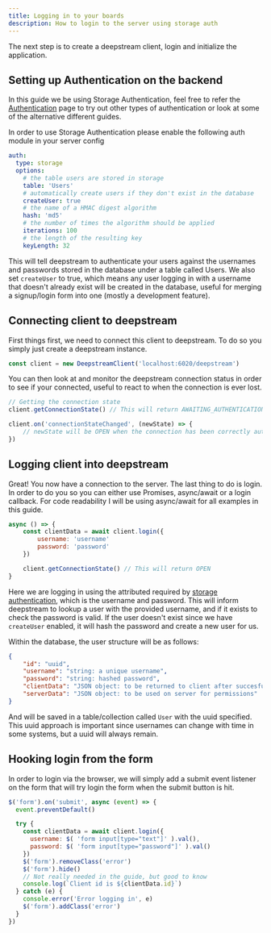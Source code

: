 ```yaml
---
title: Logging in to your boards
description: How to login to the server using storage auth
---
```


The next step is to create a deepstream client, login and initialize the application.

## Setting up Authentication on the backend

In this guide we be using Storage Authentication, feel free to refer the [Authentication](/docs/general/authentication/) page to try out other types of authentication or look at some of the alternative different guides.

In order to use Storage Authentication please enable the following auth module in your server config

```yaml
auth:
  type: storage
  options:
    # the table users are stored in storage
    table: 'Users'
    # automatically create users if they don't exist in the database
    createUser: true
    # the name of a HMAC digest algorithm
    hash: 'md5'
    # the number of times the algorithm should be applied
    iterations: 100
    # the length of the resulting key
    keyLength: 32
```

This will tell deepstream to authenticate your users against the usernames and passwords stored in the database under a table called Users. We also set `createUser` to true, which means any user logging in with a username that doesn't already exist will be created in the database, useful for merging a signup/login form into one (mostly a development feature).

## Connecting client to deepstream

First things first, we need to connect this client to deepstream. To do so you simply just create a deepstream instance.


```javascript
const client = new DeepstreamClient('localhost:6020/deepstream')
```

You can then look at and monitor the deepstream connection status in order to see if your connected, useful to react to when the connection is ever lost.

```javascript
// Getting the connection state
client.getConnectionState() // This will return AWAITING_AUTHENTICATION

client.on('connectionStateChanged', (newState) => {
    // newState will be OPEN when the connection has been correctly authenticated
})
```

## Logging client into deepstream

Great! You now have a connection to the server. The last thing to do is login. In order to do you so you can either use Promises, async/await or a login callback. For code readability I will be using async/await for all examples in this guide.

```javascript
async () => {
    const clientData = await client.login({
        username: 'username'
        password: 'password'
    })

    client.getConnectionState() // This will return OPEN
}
```

Here we are logging in using the attributed required by [storage authentication](/tutorials/core/auth/storage/), which is the username and password. This will inform deepstream to lookup a user with the provided username, and if it exists to check the password is valid. If the user doesn't exist since we have `createUser` enabled, it will hash the password and create a new user for us.

Within the database, the user structure will be as follows:

```json
{
    "id": "uuid",
    "username": "string: a unique username",
    "password": "string: hashed password",
    "clientData": "JSON object: to be returned to client after succesful login",
    "serverData": "JSON object: to be used on server for permissions"
}
```

And will be saved in a table/collection called `User` with the uuid specified. This uuid approach is important since usernames can change with time in some systems, but a uuid will always remain.

## Hooking login from the form

In order to login via the browser, we will simply add a submit event listener on the form that will try login the form when the submit button is hit.

```javascript
$('form').on('submit', async (event) => {
  event.preventDefault()

  try {
    const clientData = await client.login({
      username: $( 'form input[type="text"]' ).val(),
      password: $( 'form input[type="password"]' ).val()
    })
    $('form').removeClass('error')
    $('form').hide()
    // Not really needed in the guide, but good to know
    console.log(`Client id is ${clientData.id}`)
  } catch (e) {
    console.error('Error logging in', e)
    $('form').addClass('error')
  }
})
```